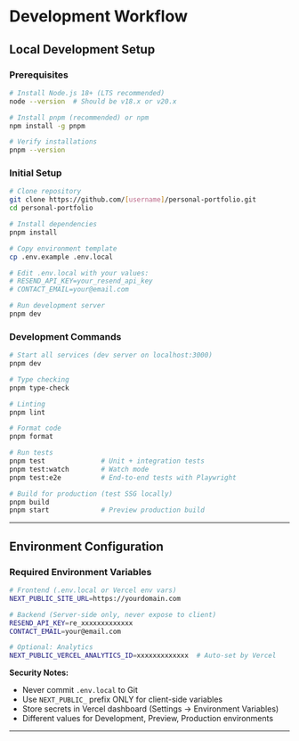 # Development Workflow

## Local Development Setup

### Prerequisites

```bash
# Install Node.js 18+ (LTS recommended)
node --version  # Should be v18.x or v20.x

# Install pnpm (recommended) or npm
npm install -g pnpm

# Verify installations
pnpm --version
```

### Initial Setup

```bash
# Clone repository
git clone https://github.com/[username]/personal-portfolio.git
cd personal-portfolio

# Install dependencies
pnpm install

# Copy environment template
cp .env.example .env.local

# Edit .env.local with your values:
# RESEND_API_KEY=your_resend_api_key
# CONTACT_EMAIL=your@email.com

# Run development server
pnpm dev
```

### Development Commands

```bash
# Start all services (dev server on localhost:3000)
pnpm dev

# Type checking
pnpm type-check

# Linting
pnpm lint

# Format code
pnpm format

# Run tests
pnpm test              # Unit + integration tests
pnpm test:watch        # Watch mode
pnpm test:e2e          # End-to-end tests with Playwright

# Build for production (test SSG locally)
pnpm build
pnpm start             # Preview production build
```

---

## Environment Configuration

### Required Environment Variables

```bash
# Frontend (.env.local or Vercel env vars)
NEXT_PUBLIC_SITE_URL=https://yourdomain.com

# Backend (Server-side only, never expose to client)
RESEND_API_KEY=re_xxxxxxxxxxxxx
CONTACT_EMAIL=your@email.com

# Optional: Analytics
NEXT_PUBLIC_VERCEL_ANALYTICS_ID=xxxxxxxxxxxxx  # Auto-set by Vercel
```

**Security Notes:**
- Never commit `.env.local` to Git
- Use `NEXT_PUBLIC_` prefix ONLY for client-side variables
- Store secrets in Vercel dashboard (Settings → Environment Variables)
- Different values for Development, Preview, Production environments

---
